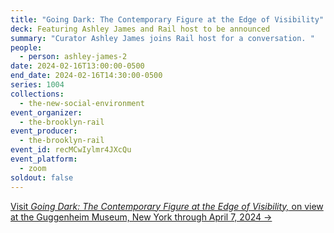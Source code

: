 ```yaml
---
title: "Going Dark: The Contemporary Figure at the Edge of Visibility"
deck: Featuring Ashley James and Rail host to be announced
summary: "Curator Ashley James joins Rail host for a conversation. "
people:
  - person: ashley-james-2
date: 2024-02-16T13:00:00-0500
end_date: 2024-02-16T14:30:00-0500
series: 1004
collections:
  - the-new-social-environment
event_organizer:
  - the-brooklyn-rail
event_producer:
  - the-brooklyn-rail
event_id: recMCwIylmr4JXcQu
event_platform:
  - zoom
soldout: false
---
```

[V﻿isit *Going Dark: The Contemporary Figure at the Edge of Visibility,* on view at the Guggenheim Museum, New York through April 7, 2024 →](https://www.guggenheim.org/exhibition/going-dark-the-contemporary-figure-at-the-edge-of-visibility)